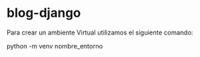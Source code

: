 # blog-django
Para crear un ambiente Virtual utilizamos el siguiente comando:

python -m venv nombre_entorno
